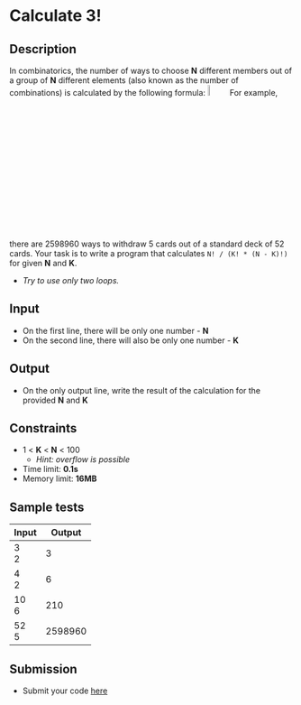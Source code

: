# Calculate 3!

## Description
In combinatorics, the number of ways to choose **N** different members out of a group of **N** different elements 
(also known as the number of combinations) is calculated by the following formula:
<img src="https://cloud.githubusercontent.com/assets/3619393/5626060/89cc780e-958e-11e4-88d2-0e1ff7229768.png" alt="formula" style="width: 7%"/>
For example, there are 2598960 ways to withdraw 5 cards out of a standard deck of 52 cards.
Your task is to write a program that calculates `N! / (K! * (N - K)!)` for given **N** and **K**. 
  - _Try to use only two loops._

## Input
- On the first line, there will be only one number - **N**
- On the second line, there will also be only one number - **K**

## Output
- On the only output line, write the result of the calculation for the provided **N** and **K**

## Constraints
- 1 < **K** < **N** < 100
  - _Hint: overflow is possible_
- Time limit: **0.1s**
- Memory limit: **16MB**

## Sample tests

|     Input      |     Output     |
|----------------|----------------|
| 3 <br/>2       | 3              |
| 4 <br/>2       | 6              |
| 10<br/>6       | 210            |
| 52<br/>5       | 2598960        |

## Submission
- Submit your code [here](http://bgcoder.com/Contests/Compete/Index/312#6)